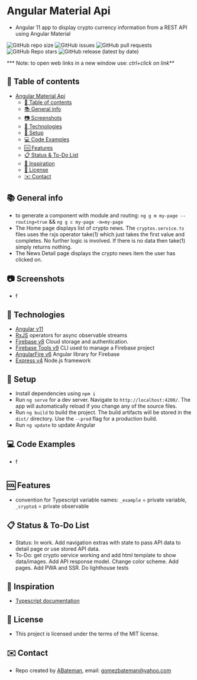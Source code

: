 # Angular Material Api

* Angular 11 app to display crypto currency information from a REST API using Angular Material

![GitHub repo size](https://img.shields.io/github/repo-size/AndrewJBateman/angular-material-api?style=for-the-badge)
![GitHub issues](https://img.shields.io/github/issues/AndrewJBateman/angular-material-api?style=for-the-badge)
![GitHub pull requests](https://img.shields.io/github/issues-pr/AndrewJBateman/angular-material-api?style=for-the-badge)
![GitHub Repo stars](https://img.shields.io/github/stars/AndrewJBateman/angular-material-api?style=for-the-badge)
![GitHub release (latest by date)](https://img.shields.io/github/v/release/AndrewJBateman/angular-material-api?style=for-the-badge)

*** Note: to open web links in a new window use: _ctrl+click on link_**

## :page_facing_up: Table of contents

* [Angular Material Api](#angular-material-api)
  * [:page_facing_up: Table of contents](#page_facing_up-table-of-contents)
  * [:books: General info](#books-general-info)
  * [:camera: Screenshots](#camera-screenshots)
  * [:signal_strength: Technologies](#signal_strength-technologies)
  * [:floppy_disk: Setup](#floppy_disk-setup)
  * [:computer: Code Examples](#computer-code-examples)
  * [:cool: Features](#cool-features)
  * [:clipboard: Status & To-Do List](#clipboard-status--to-do-list)
  * [:clap: Inspiration](#clap-inspiration)
  * [:file_folder: License](#file_folder-license)
  * [:envelope: Contact](#envelope-contact)

## :books: General info

* to generate a component with module and routing: `ng g m my-page --routing=true` && `ng g c my-page -m=my-page`
* The Home page displays list of crypto news. The `cryptos.service.ts` files uses the rxjs operator take(1) which just takes the first value and completes. No further logic is involved. If there is no data then take(1) simply returns nothing.
* The News Detail page displays the crypto news item the user has clicked on.

## :camera: Screenshots

* f

## :signal_strength: Technologies

* [Angular v11](https://angular.io/)
* [RxJS](http://reactivex.io/) operators for async observable streams
* [Firebase v8](https://firebase.google.com) Cloud storage and authentication.
* [Firebase Tools v9](https://www.npmjs.com/package/firebase-tools) CLI used to manage a Firebase project
* [AngularFire v6](https://www.npmjs.com/package/@angular/fire) Angular library for Firebase
* [Express v4](https://www.npmjs.com/package/express) Node.js framework

## :floppy_disk: Setup

* Install dependencies using `npm i`
* Run `ng serve` for a dev server. Navigate to `http://localhost:4200/`. The app will automatically reload if you change any of the source files.
* Run `ng build` to build the project. The build artifacts will be stored in the `dist/` directory. Use the `--prod` flag for a production build.
* Run `ng update` to update Angular

## :computer: Code Examples

* f

```typescript

```

## :cool: Features

* convention for Typescript variable names: `_example` = private variable, `_crypto$` = private observable

## :clipboard: Status & To-Do List

* Status: In work. Add navigation extras with state to pass API data to detail page or use stored API data.
* To-Do: get crypto service working and add html template to show data/images. Add API response model. Change color scheme. Add pages. Add PWA and SSR. Do lighthouse tests

## :clap: Inspiration

* [Typescript documentation](https://www.typescriptlang.org/docs/)

## :file_folder: License

* This project is licensed under the terms of the MIT license.

## :envelope: Contact

* Repo created by [ABateman](https://github.com/AndrewJBateman), email: gomezbateman@yahoo.com
